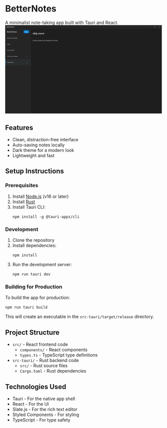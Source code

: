 # BetterNotes

A minimalist note-taking app built with Tauri and React.
![Alt Text](screenshot1.png)


## Features

- Clean, distraction-free interface
- Auto-saving notes locally
- Dark theme for a modern look
- Lightweight and fast

## Setup Instructions

### Prerequisites

1. Install [Node.js](https://nodejs.org/) (v16 or later)
2. Install [Rust](https://www.rust-lang.org/tools/install)
3. Install Tauri CLI:
   ```
   npm install -g @tauri-apps/cli
   ```

### Development

1. Clone the repository
2. Install dependencies:
   ```
   npm install
   ```
3. Run the development server:
   ```
   npm run tauri dev
   ```

### Building for Production

To build the app for production:

```
npm run tauri build
```

This will create an executable in the `src-tauri/target/release` directory.

## Project Structure

- `src/` - React frontend code
  - `components/` - React components
  - `types.ts` - TypeScript type definitions
- `src-tauri/` - Rust backend code
  - `src/` - Rust source files
  - `Cargo.toml` - Rust dependencies

## Technologies Used

- Tauri - For the native app shell
- React - For the UI
- Slate.js - For the rich text editor
- Styled Components - For styling
- TypeScript - For type safety
